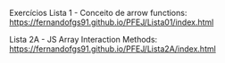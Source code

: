 Exercícios
Lista 1 - Conceito de arrow functions:  https://fernandofgs91.github.io/PFEJ/Lista01/index.html

Lista 2A - JS Array Interaction Methods: https://fernandofgs91.github.io/PFEJ/Lista2A/index.html
